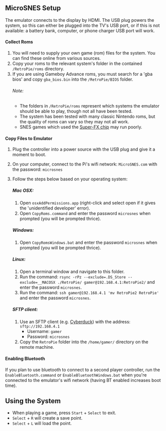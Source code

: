 
## MicroSNES Setup
The emulator connects to the display by HDMI. The USB plug powers the system, so this can either be plugged into the TV's USB port, or if this is not available: a battery bank, computer, or phone charger USB port will work.


#### Collect Roms
1. You will need to supply your own game (rom) files for the system. You can find these online from various sources.
2. Copy your roms to the relevant system's folder in the contained `/RetroPie/roms` directory.
3. If you are using Gameboy Advance roms, you must search for a 'gba bios' and copy `gba_bios.bin` into the `/RetroPie/BIOS` folder.
    ###### Note:
    * The folders in `/RetroPie/roms` represent which systems the emulator should be able to play, though not all have been tested.
    * The system has been tested with many classic Nintendo roms, but the quality of roms can vary so they may not all work.
    * SNES games which used the [Super-FX chip](https://en.wikipedia.org/wiki/Super_FX#List_of_games) may run poorly.


#### Copy Files to Emulator
1. Plug the controller into a power source with the USB plug and give it a moment to boot.
2. On your computer, connect to the Pi's wifi network: `MicroSNES.com` with the password: `microsnes`
3. Follow the steps below based on your operating system:

    ##### Mac OSX:
    1. Open `osxAddPermissions.app` (right-click and select open if it gives the 'unidentified developer' error).
    2. Open `CopyRoms.command` and enter the password `microsnes` when prompted (you will be prompted thrice).

    ##### Windows:
    1. Open `CopyRomsWindows.bat` and enter the password `microsnes` when prompted (you will be prompted thrice).

    ##### Linux:
    1. Open a terminal window and navigate to this folder.
    2. Run the command: `rsync -rPz --exclude=.DS_Store --exclude=__MACOSX ./RetroPie/ gamer@192.168.4.1:RetroPie2/` and enter the password `microsnes`.
    3. Run the command: `ssh gamer@192.168.4.1 'mv RetroPie2 RetroPie'` and enter the password `microsnes`.

    ##### SFTP client:
    1. Use an SFTP client (e.g. [Cyberduck](https://cyberduck.io)) with the address: `sftp://192.168.4.1`
          * Username: `gamer`
          * Password: `microsnes`
    2. Copy the `RetroPie` folder into the `/home/gamer/` directory on the remote machine.


#### Enabling Bluetooth
If you plan to use bluetooth to connect to a second player controller, run the `EnableBluetooth.command` or `EnableBluetoothWindows.bat` when you're connected to the emulator's wifi network (having BT enabled increases boot time).


## Using the System
* When playing a game, press `Start` + `Select` to exit.
* `Select` + `R` will create a save point.
* `Select` + `L` will load the point.
